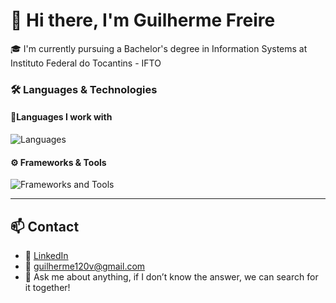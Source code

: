 # 👋 Hi there, I'm **Guilherme Freire**

🎓 I'm currently pursuing a Bachelor's degree in Information Systems at Instituto Federal do Tocantins - IFTO


### 🛠️ Languages & Technologies

#### 💬Languages I work with
<p align="left">
  <img src="https://skillicons.dev/icons?i=python,java,cpp,html,css" alt="Languages" />
</p>

#### ⚙️ Frameworks & Tools
<p align="left">
  <img src="https://skillicons.dev/icons?i=django,flask,spring,git,github,vscode" alt="Frameworks and Tools" />
</p>

---

## 📫 Contact

- 💼 [LinkedIn](https://www.linkedin.com/in/guilherme-barbosa-freire-silva-337802221/)
- 📧 guilherme120v@gmail.com  
- 💬 Ask me about anything, if I don’t know the answer, we can search for it together!

 

  
